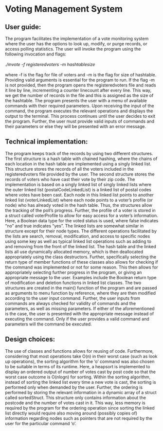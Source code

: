 # Voting Management System
## User guide:
The program facilitates the implementation of a vote monitoring system where the user has the options to look up, modify, or purge records, or access polling statistics.
The user will invoke the program using the following invocation and flags:
<br><br>
_./mvote -f registeredvoters -m hashtablesize_
<br><br>
where -f is the flag for file of voters and -m is the flag for size of hashtable. Providing valid arguments is essential for the program to run. If the flag -m is not provided, then the program opens the registeredvoters file and reads it line by line, incrementing a counter linecount after every line. This way, we get the number of records in the file and this is assigned as the size of the hashtable.
The program presents the user with a menu of available commands with their required parameters. Upon receiving the input of the command, the program executes the relevant operations and displays the output to the terminal. This process continues until the user decides to exit the program. Further, the user must provide valid inputs of commands and their parameters or else they will be presented with an error message.

## Technical implementation:
The program keeps track of the records by using two different structures. 
The first structure is a hash table with chained hashing, where the chains of each location in the hash table are implemented using a singly linked list. This structure stores the records of all the voters included in the registeredvoters file provided by the user.
The second structure stores the records of voters who have cast their vote by their zip code. The implementation is based on a singly linked list of singly linked lists where the outer linked list (postalCodeLinkedList) is a linked list of postal codes where votes have been cast. Each node in this linked list points to another linked list (voterLinkedList) where each node points to a voter’s profile (or node) who has already voted in the hash table. 
Thus, the structures allow the tracking of the poll’s progress.
Further, the profile of a voter is stored in a struct called voterProfile to allow for easy access for a voter’s information. Here, a Boolean data type for the voted status is used, where false indicates “no” and true indicates “yes”.
The linked lists are somewhat similar in structure except for their node types. The different operations facilitated by the lists are search, removal, modification, and access to specific nodes using some key as well as typical linked list operations such as adding to and removing from the front of the linked list.
The hash table and the linked lists all use dynamically allocated memory, which is then deallocated appropriately using the class destructors.
Further, specifically selecting the return type of member functions of these classes also allows for checking if the command was implemented or not for some reason. This then allows for appropriately selecting further progress in the program, or giving an appropriate message to the user. Examples include the Boolean return type of modification and deletion functions in linked list classes.
The two structures are created in the main() function of the program and are passed as arguments to menu function by reference, where they are then modified according to the user input command.
Further, the user inputs from commands are always checked for validity of commands and the parameters, as well as missing parameters. If either of the aforementioned is the case, the user is presented with the appropriate message instead of executing the command. Only if the user provides a valid command and parameters will the command be executed.

## Design choices:
The use of classes and functions allows for reusing of code. Furthermore, considering that most operations take O(n) in their worst case (such as look up operations), the sorting algorithm for the ‘o’ command was also chosen to be suitable in terms of its runtime. Here, a heapsort is implemented to display an ordered output of number of votes cast by post code so that the worst case outcome is O(nlogn) for sorting. Within the sorting algorithm, instead of sorting the linked list every time a new vote is cast, the sorting is performed only when demanded by the user. Further, the ordering is performed by storing the relevant information in a dynamic array of a struct called sortedStruct. This structure only contains information about the postcode and the number of votes cast in it. This way, less memory is required by the program for the ordering operation since sorting the linked list directly would require also moving around (possibly copies of) information regarding nodes such as pointers that are not required by the user for the particular command ‘o’.
